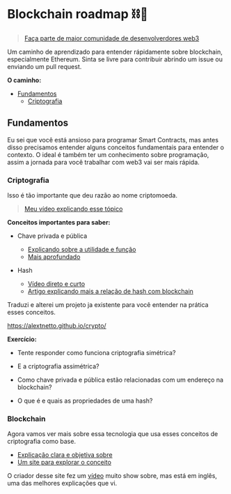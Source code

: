 # Blockchain roadmap ⛓🚀

> [Faça parte de maior comunidade de desenvolverdores web3](https://discord.gg/vaxtW2ET2g)

Um caminho de aprendizado para entender rápidamente sobre blockchain, especialmente Ethereum. Sinta se livre para contribuir abrindo um issue ou enviando um pull request.

**O caminho:**

- [Fundamentos](#fundamentos)
  - [Criptografia](#criptografia)

## Fundamentos

Eu sei que você está ansioso para programar Smart Contracts, mas antes disso precisamos entender alguns conceitos fundamentais para entender o contexto. O ideal é também ter um conhecimento sobre programação, assim a jornada para você trabalhar com web3 vai ser mais rápida.

### Criptografia

Isso é tão importante que deu razão ao nome criptomoeda.

> [Meu vídeo explicando esse tópico](https://www.youtube.com/watch?v=3KvnSyWIoGQ)

**Conceitos importantes para saber:**

- Chave privada e pública

  - [Explicando sobre a utilidade e função](https://www.coinbase.com/pt/learn/crypto-basics/what-is-a-private-key)
  - [Mais aprofundado](https://academy.bit2me.com/pt/que-%C3%A9-uma-chave-privada/)

- Hash
  - [Vídeo direto e curto](https://www.youtube.com/watch?v=b7PQuMn74eo)
  - [Artigo explicando mais a relação de hash com blockchain](https://academy.bit2me.com/pt/que-es-hash/)

Traduzi e alterei um projeto ja existente para você entender na prática esses conceitos.

https://alextnetto.github.io/crypto/

**Exercício:**

- Tente responder como funciona criptografia simétrica?

- E a criptografia assimétrica?

- Como chave privada e pública estão relacionadas com um endereço na blockchain?

- O que é e quais as propriedades de uma hash?

### Blockchain

Agora vamos ver mais sobre essa tecnologia que usa esses conceitos de criptografia como base.

- [Explicação clara e objetiva sobre](https://www.youtube.com/watch?v=dkElPTevoR4)
- [Um site para explorar o conceito](https://andersbrownworth.com/blockchain/blockchain)

O criador desse site fez um [vídeo](https://andersbrownworth.com/blockchain/) muito show sobre, mas está em inglês, uma das melhores explicações que vi.
